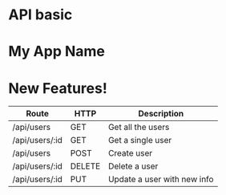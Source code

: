 # API basic

# My App Name

# New Features!



Route | HTTP | Description
------------ | ------------- | ------------
/api/users | GET | Get all the users
/api/users/:id | GET | Get a single user
/api/users | POST | Create user
/api/users/:id | DELETE | Delete a user
/api/users/:id | PUT | Update a user with new info
